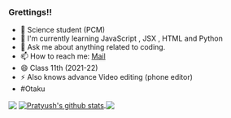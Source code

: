 ### Grettings!!

- 🔭 Science student (PCM)
- 🌱 I'm currently learning JavaScript , JSX , HTML and Python
- 💬 Ask me about anything related to coding.
- 📫 How to reach me: [Mail](pratyushraj0176@gmail.com)
- 😄 Class 11th (2021-22) 
- ⚡ Also knows advance Video editing (phone editor)
- #Otaku
<img align="center" src="https://github-profile-trophy.vercel.app/?username=pratyush017&margin-w=15&column=7&row=8" />
<a href="https://github.com/Pratyush017">
  <img align="center" src="https://github-readme-stats.vercel.app/api?username=pratyush017&show_icons=true&include_all_commits=true&theme=material-palenight" alt="Pratyush's github stats" />
</a>
<a href="https://github.com/Pratyush017">
  <img align="center" src="https://github-readme-stats.vercel.app/api/top-langs/?username=pratyush017&layout=compact&theme=material-palenight" />
</a>
